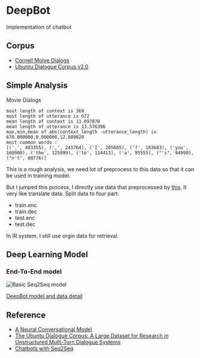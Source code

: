# DeepBot

Implementation of chatbot

## Corpus

- [Cornell Moive Dialogs](http://www.cs.cornell.edu/~cristian/Cornell_Movie-Dialogs_Corpus.html)
- [Ubuntu Dialogue Corpus v2.0](https://github.com/rkadlec/ubuntu-ranking-dataset-creator)

## Simple Analysis

Movie Dialogs
```
most length of context is 369
most length of utterance is 672
mean length of context is 13.097878
mean length of utterance is 13.576396
max,min,mean of abs(context_length -utterance_length) is 670.000000,0.000000,12.089620
most common words :
[('.', 483355), (',', 241764), ('I', 205665), ('?', 163683), ('you', 160900), ('the', 125099), ('to', 114413), ('a', 95555), ("'s", 94990), ("n't", 80776)]
```
This is a rough analysis, we need lot of preprocess to this data so that it can be used in training model.

But I jumped this process, I directly use data that preprocessed by [this](https://github.com/suriyadeepan/easy_seq2seq/blob/master/data/pull_data.sh). It very like translate data. Split data to four part:

- train.enc
- train.dec
- test.enc
- test.dec

In IR system, I still use orgin data for retrieval.

## Deep Learning Model

### End-To-End model
![Basic Seq2Seq model](http://d3kbpzbmcynnmx.cloudfront.net/wp-content/uploads/2016/04/nct-seq2seq.png)

[DeepBot model and data detail](./bot/README.md)

## Reference

- [A Neural Conversational Model](http://arxiv.org/pdf/1506.05869v3.pdf)
- [The Ubuntu Dialogue Corpus: A Large Dataset for Research in Unstructured Multi-Turn Dialogue Systems](http://arxiv.org/abs/1506.08909)
- [Chatbots with Seq2Seq](http://suriyadeepan.github.io/2016-06-28-easy-seq2seq/)
